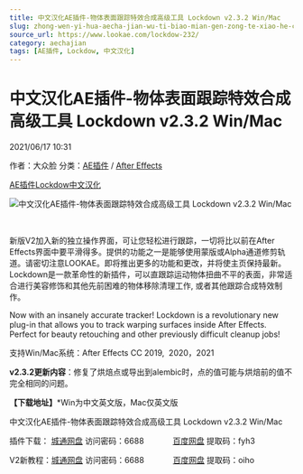```yaml
---
title: 中文汉化AE插件-物体表面跟踪特效合成高级工具 Lockdown v2.3.2 Win/Mac
slug: zhong-wen-yi-hua-aecha-jian-wu-ti-biao-mian-gen-zong-te-xiao-he-cheng-gao-ji-gong-ju-lockdown-v2-3-2-win-mac
source_url: https://www.lookae.com/lockdow-232/
category: aechajian
tags: [AE插件, Lockdow, 中文汉化]
---
```

# 中文汉化AE插件-物体表面跟踪特效合成高级工具 Lockdown v2.3.2 Win/Mac

2021/06/17 10:31

作者：大众脸
分类：[AE插件](https://www.lookae.com/after-effects/aechajian/) / [After Effects](https://www.lookae.com/after-effects/)

[AE插件](https://www.lookae.com/tag/ae%e6%8f%92%e4%bb%b6/)[Lockdow](https://www.lookae.com/tag/lockdow/)[中文汉化](https://www.lookae.com/tag/%e4%b8%ad%e6%96%87%e6%b1%89%e5%8c%96/)

![中文汉化AE插件-物体表面跟踪特效合成高级工具 Lockdown v2.3.2 Win/Mac](https://www.lookae.com/wp-content/uploads/2019/10/Lockdown.jpg "中文汉化AE插件-物体表面跟踪特效合成高级工具 Lockdown v2.3.2 Win/Mac-LookAE.com")

[﻿﻿﻿](https://cloud.video.taobao.com//play/u/705956171/p/1/e/6/t/1/308642065330.mp4)

新版V2加入新的独立操作界面，可让您轻松进行跟踪，一切将比以前在After Effects界面中要平滑得多。提供的功能之一是能够使用蒙版或Alpha通道修剪轨道。请密切注意LOOKAE。即将推出更多的功能和更改，并将使主页保持最新。Lockdown是一款革命性的新插件，可以直跟踪运动物体扭曲不平的表面，非常适合进行美容修饰和其他先前困难的物体移除清理工作, 或者其他跟踪合成特效制作。

Now with an insanely accurate tracker! Lockdown is a revolutionary new plug-in that allows you to track warping surfaces inside After Effects. Perfect for beauty retouching and other previously difficult cleanup jobs!

支持Win/Mac系统：After Effects CC 2019,  2020，2021

**v2.3.2更新内容**：修复了烘焙点或导出到alembic时，点的值可能与烘焙前的值不完全相同的问题。

**【下载地址】**\*Win为中文英文版，Mac仅英文版

中文汉化AE插件-物体表面跟踪特效合成高级工具 Lockdown v2.3.2 Win/Mac

插件下载： [城通网盘](https://089u.com/f/680462-498937655-8bd1d5) 访问密码：6688             [百度网盘](https://pan.baidu.com/s/1a955P8zgkWUAsHkzCFwMsA) 提取码：fyh3

V2新教程：[城通网盘](https://089u.com/f/680462-495135746-bf69b7) 访问密码：6688             [百度网盘](https://pan.baidu.com/s/1yJ0tcRCvlspPF97iOHvM_g) 提取码：oiho
